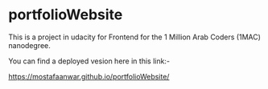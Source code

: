# portfolioWebsite
This is a project in udacity for Frontend for the 1 Million Arab Coders (1MAC) nanodegree. 

You can find a deployed vesion here in this link:-

https://mostafaanwar.github.io/portfolioWebsite/
